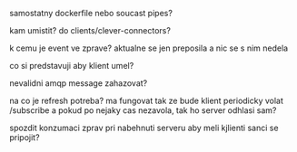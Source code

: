 samostatny dockerfile nebo soucast pipes?

kam umistit? do clients/clever-connectors?

k cemu je event ve zprave? aktualne se jen preposila a nic se s nim nedela

co si predstavuji aby klient umel?

nevalidni amqp message zahazovat?

na co je refresh potreba? ma fungovat tak ze bude klient periodicky volat /subscribe a pokud po nejaky cas nezavola, tak ho server odhlasi sam?

spozdit konzumaci zprav pri nabehnuti serveru aby meli kjlienti sanci se pripojit?